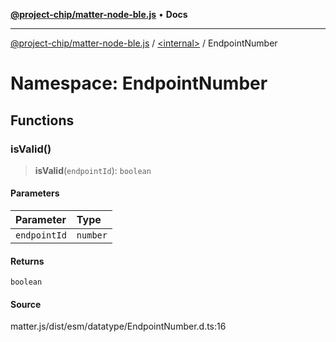 [**@project-chip/matter-node-ble.js**](../../../README.md) • **Docs**

***

[@project-chip/matter-node-ble.js](../../../globals.md) / [\<internal\>](../../README.md) / EndpointNumber

# Namespace: EndpointNumber

## Functions

### isValid()

> **isValid**(`endpointId`): `boolean`

#### Parameters

| Parameter | Type |
| :------ | :------ |
| `endpointId` | `number` |

#### Returns

`boolean`

#### Source

matter.js/dist/esm/datatype/EndpointNumber.d.ts:16
